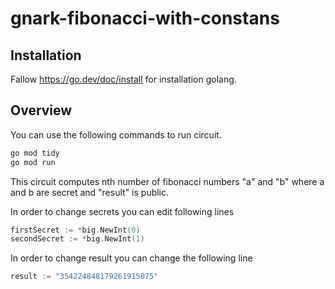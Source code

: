 # gnark-fibonacci-with-constans
## Installation
Fallow https://go.dev/doc/install for installation golang.

## Overview
You can use the following commands to run circuit.
```bash
go mod tidy
go mod run
```
This circuit computes nth number of fibonacci numbers "a" and "b" where a and b are secret and "result" is public.

In order to change secrets you can edit following lines
```go
firstSecret := *big.NewInt(0)
secondSecret := *big.NewInt(1)
```

In order to change result you can change the following line
```go
result := "354224848179261915075"
```